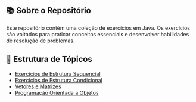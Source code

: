 ## 📚 Sobre o Repositório
Este repositório contém uma coleção de exercícios em Java. Os exercícios são voltados para praticar conceitos essenciais e desenvolver habilidades de resolução de problemas.

## 🧠 Estrutura de Tópicos


- [Exercícios de Estrutura Sequencial](./src/estrutura_sequencial/)
- [Exercícios de Estrutura Condicional](./src/estrutura_condicional/)
- [Vetores e Matrizes](./src/arrays/)
- [Programação Orientada a Objetos](./src/poo/)
    